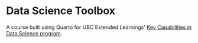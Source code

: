 # Data Science Toolbox

A course built using Quarto for UBC Extended Learnings' [Key Capabilities in Data Science program](https://extendedlearning.ubc.ca/programs-credentials/key-capabilities-data-science-certificate).
